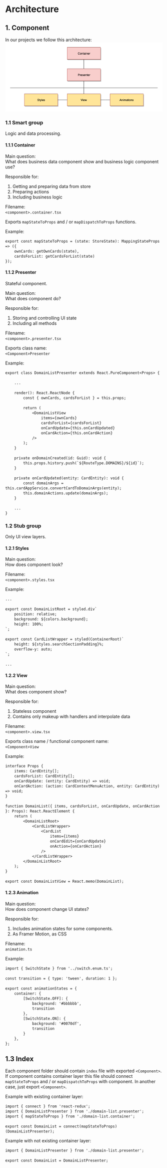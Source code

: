 # Architecture

## 1. Component

In our projects we follow this architecture:
![Architecture](assets/architecture.png)

### 1.1 Smart group

Logic and data processing.

#### 1.1.1 Container

Main question:\
What does business data component show and business logic
component use? 

Responsible for:
1. Getting and preparing data from store
2. Preparing actions
3. Including business logic

Filename:\
`<component>.container.tsx`

Exports `mapStateToProps` and / or `mapDispatchToProps` functions.

Example:
```
export const mapStateToProps = (state: StoreState): MappingStateProps => ({
    ownCards: getOwnCards(state),
    cardsForList: getCardsForList(state)
});
```

#### 1.1.2 Presenter

Stateful component.

Main question:\
What does component do?

Responsible for:
1. Storing and controlling UI state
2. Including all methods

Filename:\
`<component>.presenter.tsx`

Exports class name:\
`<Component>Presenter`

Example:
```
export class DomainListPresenter extends React.PureComponent<Props> {
    
    ...

    render(): React.ReactNode {
        const { ownCards, cardsForList } = this.props;
    
        return (
            <DomainListView
                items={ownCards}
                cardsForList={cardsForList}
                onCardUpdate={this.onCardUpdated}
                onCardAction={this.onCardAction}
            />
        );
    }

    private onDomainCreated(id: Guid): void {
        this.props.history.push(`${RouteType.DOMAINS}/${id}`);
    }

    private onCardUpdated(entity: CardEntity): void {
        const domainArgs = this.cardAppService.convertCardToDomainArgs(entity);
        this.domainActions.update(domainArgs);
    }

    ...
}
```

### 1.2 Stub group

Only UI view layers.

#### 1.2.1 Styles 

Main question:\
How does component look?

Filename:\
`<component>.styles.tsx`

Example:
```
...

export const DomainListRoot = styled.div`
    position: relative;
    background: ${colors.background};
    height: 100%;
`;

export const CardListWrapper = styled(ContainerRoot)`
    height: ${styles.searchSectionPadding}%;
    overflow-y: auto;
`;

...
```

#### 1.2.2 View 

Main question:\
What does component show?

Responsible for:
1. Stateless component
2. Contains only makeup with handlers and interpolate data
 
Filename:\
`<component>.view.tsx`

Exports class name / functional component name:\
`<Component>View`

Example:
```
interface Props {
    items: CardEntity[];
    cardsForList: CardEntity[];
    onCardUpdate: (entity: CardEntity) => void;
    onCardAction: (action: CardContextMenuAction, entity: CardEntity) => void;
}

function DomainList({ items, cardsForList, onCardUpdate, onCardAction }: Props): React.ReactElement {
    return (
        <DomainListRoot>
            <CardListWrapper>
                <CardList
                    items={items}
                    onCardEdit={onCardUpdate}
                    onAction={onCardAction}
                />
            </CardListWrapper>
        </DomainListRoot>
    );
}

export const DomainListView = React.memo(DomainList);
```

#### 1.2.3 Animation

Main question:\
How does component change UI states?

Responsible for:
1. Includes animation states for some components.
2. As Framer Motion, as CSS

Filename:\
`animation.ts`

Example:
```
import { SwitchState } from '../switch.enum.ts';

const transition = { type: 'tween', duration: 1 };

export const animationStates = {
    container: {
        [SwitchState.OFF]: {
            background: '#bbbbbb',
            transition
        },
        [SwitchState.ON]: {
            background: '#0070df',
            transition
        }
    },
};
```

## 1.3 Index
 
Each component folder should contain `index` file with exported 
`<Component>`. If component contains container layer this file should
connect `mapStateToProps` and / or `mapDispatchToProps` with component.
In another case, just export `<Component>`.

Example with existing container layer:
```
import { connect } from 'react-redux';
import { DomainListPresenter } from './domain-list.presenter';
import { mapStateToProps } from './domain-list.container';

export const DomainList = connect(mapStateToProps)(DomainListPresenter);
```

Example with not existing container layer:
```
import { DomainListPresenter } from './domain-list.presenter';

export const DomainList = DomainListPresenter;
```
